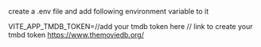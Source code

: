 create a .env file and add following environment variable to it

VITE_APP_TMDB_TOKEN=//add your tmdb token here
// link to create your tmbd token https://www.themoviedb.org/
